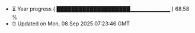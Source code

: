 - ⏳ Year progress { ████████████████████▁▁▁▁▁▁▁▁▁▁ } 68.58 %
- ⏰ Updated on Mon, 08 Sep 2025 07:23:46 GMT

